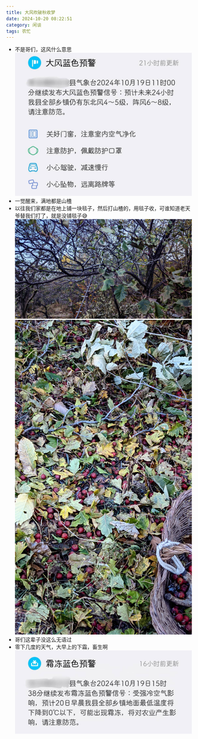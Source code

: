 ```yaml
---
title: 大风吹破秋收梦
date: 2024-10-20 08:22:51
category: 闲谈
tags: 农忙
---
```

* 不是哥们，这风什么意思
![大风预警](/images/posts/大风吹破秋收梦/大风预警1019.jpg)
* 一觉醒来，满地都是山楂
* 以往我们家都是在地上铺一块毯子，然后打山楂的，用毯子收，可谁知道老天爷替我们打了，就是没铺毯子😅
![风后山楂树](/images/posts/大风吹破秋收梦/风后山楂树.jpg)
![满地找楂](/images/posts/大风吹破秋收梦/满地找楂.jpg)
* 哥们这辈子没这么无语过
* 零下几度的天气，大早上的下霜，畜生啊
![霜降预警](/images/posts/大风吹破秋收梦/霜降预警1019.jpg)